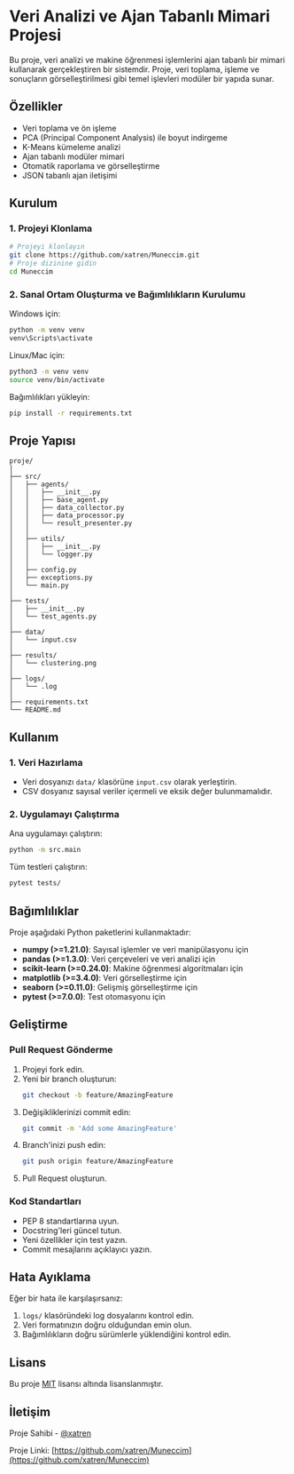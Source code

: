 # Veri Analizi ve Ajan Tabanlı Mimari Projesi

Bu proje, veri analizi ve makine öğrenmesi işlemlerini ajan tabanlı bir mimari kullanarak gerçekleştiren bir sistemdir. Proje, veri toplama, işleme ve sonuçların görselleştirilmesi gibi temel işlevleri modüler bir yapıda sunar.

## Özellikler

- Veri toplama ve ön işleme
- PCA (Principal Component Analysis) ile boyut indirgeme
- K-Means kümeleme analizi
- Ajan tabanlı modüler mimari
- Otomatik raporlama ve görselleştirme
- JSON tabanlı ajan iletişimi

## Kurulum

### 1. Projeyi Klonlama

```bash
# Projeyi klonlayın
git clone https://github.com/xatren/Muneccim.git
# Proje dizinine gidin
cd Muneccim
```

### 2. Sanal Ortam Oluşturma ve Bağımlılıkların Kurulumu

Windows için:
```bash
python -m venv venv
venv\Scripts\activate
```

Linux/Mac için:
```bash
python3 -m venv venv
source venv/bin/activate
```

Bağımlılıkları yükleyin:
```bash
pip install -r requirements.txt
```

## Proje Yapısı

```
proje/
│
├── src/
│   ├── agents/
│   │   ├── __init__.py
│   │   ├── base_agent.py
│   │   ├── data_collector.py
│   │   ├── data_processor.py
│   │   └── result_presenter.py
│   │
│   ├── utils/
│   │   ├── __init__.py
│   │   └── logger.py
│   │
│   ├── config.py
│   ├── exceptions.py
│   └── main.py
│
├── tests/
│   ├── __init__.py
│   └── test_agents.py
│
├── data/
│   └── input.csv
│
├── results/
│   └── clustering.png
│
├── logs/
│   └── .log
│
├── requirements.txt
└── README.md
```

## Kullanım

### 1. Veri Hazırlama

- Veri dosyanızı `data/` klasörüne `input.csv` olarak yerleştirin.
- CSV dosyanız sayısal veriler içermeli ve eksik değer bulunmamalıdır.

### 2. Uygulamayı Çalıştırma

Ana uygulamayı çalıştırın:
```bash
python -m src.main
```

Tüm testleri çalıştırın:
```bash
pytest tests/
```

## Bağımlılıklar

Proje aşağıdaki Python paketlerini kullanmaktadır:

- **numpy (>=1.21.0)**: Sayısal işlemler ve veri manipülasyonu için
- **pandas (>=1.3.0)**: Veri çerçeveleri ve veri analizi için
- **scikit-learn (>=0.24.0)**: Makine öğrenmesi algoritmaları için
- **matplotlib (>=3.4.0)**: Veri görselleştirme için
- **seaborn (>=0.11.0)**: Gelişmiş görselleştirme için
- **pytest (>=7.0.0)**: Test otomasyonu için

## Geliştirme

### Pull Request Gönderme

1. Projeyi fork edin.
2. Yeni bir branch oluşturun:
   ```bash
   git checkout -b feature/AmazingFeature
   ```
3. Değişikliklerinizi commit edin:
   ```bash
   git commit -m 'Add some AmazingFeature'
   ```
4. Branch'inizi push edin:
   ```bash
   git push origin feature/AmazingFeature
   ```
5. Pull Request oluşturun.

### Kod Standartları

- PEP 8 standartlarına uyun.
- Docstring'leri güncel tutun.
- Yeni özellikler için test yazın.
- Commit mesajlarını açıklayıcı yazın.

## Hata Ayıklama

Eğer bir hata ile karşılaşırsanız:

1. `logs/` klasöründeki log dosyalarını kontrol edin.
2. Veri formatınızın doğru olduğundan emin olun.
3. Bağımlılıkların doğru sürümlerle yüklendiğini kontrol edin.

## Lisans

Bu proje [MIT](https://choosealicense.com/licenses/mit/) lisansı altında lisanslanmıştır.

## İletişim

Proje Sahibi - [@xatren](https://github.com/xatren)

Proje Linki: [https://github.com/xatren/Muneccim](https://github.com/xatren/Muneccim)